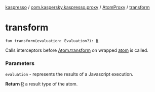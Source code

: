 [kaspresso](../../index.md) / [com.kaspersky.kaspresso.proxy](../index.md) / [AtomProxy](index.md) / [transform](./transform.md)

# transform

`fun transform(evaluation: Evaluation?): `[`R`](index.md#R)

Calls interceptors before [Atom.transform](#) on wrapped [atom](#) is called.

### Parameters

`evaluation` - represents the results of a Javascript execution.

**Return**
[R](index.md#R) a result type of the atom.

